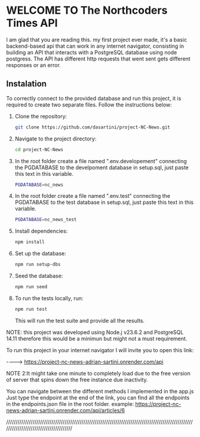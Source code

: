 # WELCOME TO The Northcoders Times API
 I am glad that you are reading this. my first project ever made, it's a basic backend-based api that can work in any internet navigator, consisting in building an API that interacts with a PostgreSQL database using node postgress. The API has different http requests that went sent gets different responses or an error.

## Instalation 
 
To correctly connect to the provided database and run this project, it is required to create two separate files. Follow the instructions below:

1. Clone the repository:
   ```bash
   git clone https://github.com/dasartini/project-NC-News.git
   ```
2. Navigate to the project directory:
   ```bash
   cd project-NC-News
   ```

3. In the root folder create a file named ".env.developement" connecting the PGDATABASE to the develpoment database in setup.sql, just paste this text in this variable.
   ```bash
   PGDATABASE=nc_news
   ```

4. In the root folder create a file named ".env.test" connecting the PGDATABASE to the test database in setup.sql, just paste this text in this variable.
   ```bash
   PGDATABASE=nc_news_test
   ```

5. Install dependencies:
   ```bash
   npm install
   ```
6. Set up the database:
   ```bash
   npm run setup-dbs
   ```

7. Seed the database:
   ```bash
   npm run seed
   ```

8. To run the tests locally, run:
   ```bash
   npm run test
   ```
   This will run the test suite and provide all the results.


NOTE: this project was developed using Node.j v23.6.2 and PostgreSQL 14.11 therefore this would be a minimun but might not a must requirement.

To run this project in your internet navigator I will invite you to open this link:

----> https://project-nc-news-adrian-sartini.onrender.com/api

NOTE 2:It might take one minute to completely load due to the free version of server that spins down the free instance due inactivity.

You can navigate between the different methods I implemented in the app.js
Just type the endpoint at the end of the link, you can find all the endpoints in the endpoints.json file in the root folder.
example:  https://project-nc-news-adrian-sartini.onrender.com/api/articles/6



//////////////////////////////////////////////////////////////////////////////////////////////////////////////////////////////////////
